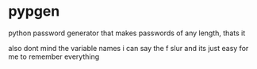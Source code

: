 # pypgen
python password generator that makes passwords of any length,
thats it


also dont mind the variable names i can say the f slur and its just easy for me to remember everything
